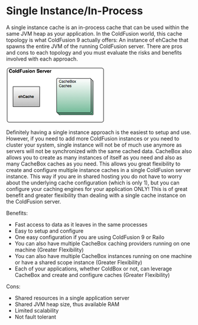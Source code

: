 # Single Instance/In-Process

A single instance cache is an in-process cache that can be used within the same JVM heap as your application. In the ColdFusion world, this cache topology is what ColdFusion 9 actually offers: An instance of ehCache that spawns the entire JVM of the running ColdFusion server. There are pros and cons to each topology and you must evaluate the risks and benefits involved with each approach.

<img src="../images/cachebox_topology_singleinstance.png">

Definitely having a single instance approach is the easiest to setup and use. However, if you need to add more ColdFusion instances or you need to cluster your system, single instance will not be of much use anymore as servers will not be synchronized with the same cached data. CacheBox also allows you to create as many instances of itself as you need and also as many CacheBox caches as you need. This allows you great flexibility to create and configure multiple instance caches in a single ColdFusion server instance. This way if you are in shared hosting you do not have to worry about the underlying cache configuration (which is only 1), but you can configure your caching engines for your application ONLY! This is of great benefit and greater flexibility than dealing with a single cache instance on the ColdFusion server.

Benefits:

* Fast access to data as it leaves in the same processes
* Easy to setup and configure
* One easy configuration if you are using ColdFusion 9 or Railo
* You can also have multiple CacheBox caching providers running on one machine (Greater Flexibility)
* You can also have multiple CacheBox instances running on one machine or have a shared scope instance (Greater Flexibility)
* Each of your applications, whether ColdBox or not, can leverage CacheBox and create and configure caches (Greater Flexibility)

Cons:
* Shared resources in a single application server
* Shared JVM heap size, thus available RAM
* Limited scalability
* Not fault tolerant


